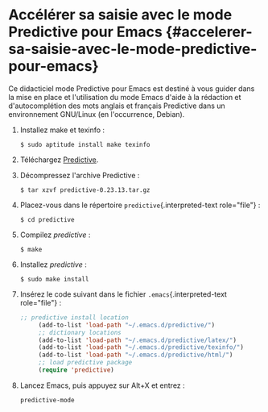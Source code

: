 # Accélérer sa saisie avec le mode Predictive pour Emacs {#accelerer-sa-saisie-avec-le-mode-predictive-pour-emacs}

Ce didacticiel mode Predictive pour Emacs est destiné à vous guider dans
la mise en place et l\'utilisation du mode Emacs d\'aide à la rédaction
et d\'autocomplétion des mots anglais et français Predictive dans un
environnement GNU/Linux (en l\'occurrence, Debian).

1.  Installez make et texinfo :

    ``` console
    $ sudo aptitude install make texinfo
    ```

2.  Téléchargez [Predictive]().

3.  Décompressez l\'archive Predictive :

    ``` console
    $ tar xzvf predictive-0.23.13.tar.gz
    ```

4.  Placez-vous dans le répertoire `predictive`{.interpreted-text
    role="file"} :

    ``` console
    $ cd predictive
    ```

5.  Compilez *predictive* :

    ``` console
    $ make
    ```

6.  Installez *predictive* :

    ``` console
    $ sudo make install
    ```

7.  Insérez le code suivant dans le fichier `.emacs`{.interpreted-text
    role="file"} :

    ``` cl
    ;; predictive install location
         (add-to-list 'load-path "~/.emacs.d/predictive/")
         ;; dictionary locations
         (add-to-list 'load-path "~/.emacs.d/predictive/latex/")
         (add-to-list 'load-path "~/.emacs.d/predictive/texinfo/")
         (add-to-list 'load-path "~/.emacs.d/predictive/html/")
         ;; load predictive package
         (require 'predictive)
    ```

8.  Lancez Emacs, puis appuyez sur Alt+X et entrez :

    ``` cl
    predictive-mode
    ```

